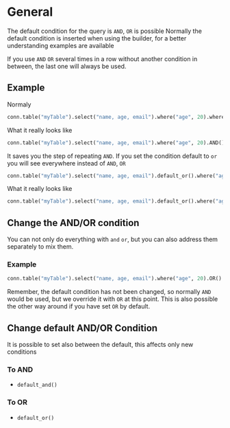 # General
The default condition for the query is `AND`, `OR` is possible
Normally the default condition is inserted when using the builder, for a better understanding examples are available

If you use `AND` `OR` several times in a row without another condition in between, the last one will always be used.

## Example
Normaly
```python
conn.table("myTable").select("name, age, email").where("age", 20).where("name", "Benjamin").where("email", "benjamin@mail.com").fetchone()
```
What it really looks like
```python
conn.table("myTable").select("name, age, email").where("age", 20).AND().where("name", "Benjamin").AND().where("email", "benjamin@mail.com").fetchone()
```
It saves you the step of repeating `AND`.
If you set the condition default to `or` you will see everywhere instead of `AND`, `OR`

```python
conn.table("myTable").select("name, age, email").default_or().where("age", 20).where("name", "Benjamin").where("email", "benjamin@mail.com").fetchone()
```
What it really looks like
```python
conn.table("myTable").select("name, age, email").default_or().where("age", 20).OR().where("name", "Benjamin").OR().where("email", "benjamin@mail.com").fetchone()
```
## Change the AND/OR condition
You can not only do everything with `and` `or`, but you can also address them separately to mix them.
### Example
```python
conn.table("myTable").select("name, age, email").where("age", 20).OR().where("age", 25).fetchone()
```
Remember, the default condition has not been changed, so normally `AND` would be used, but we override it with `OR` at this point. This is also possible the other way around if you have set `OR` by default.

## Change default AND/OR Condition
It is possible to set also between the default, this affects only new conditions

### To AND

- `default_and()`

### To OR

- `default_or()`